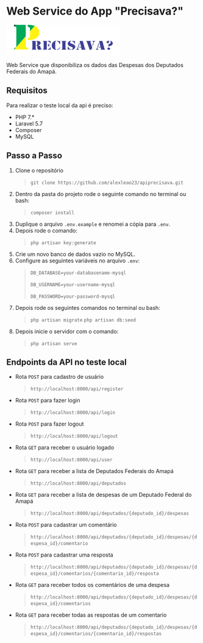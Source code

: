 # Web Service do App "Precisava?"

![Logo, Precisava?](/public/img/precisava.png)

Web Service que disponibiliza os dados das Despesas dos Deputados Federais do Amapá.

## Requisitos

Para realizar o teste local da api é preciso:

- PHP 7.*
- Laravel 5.7
- Composer
- MySQL

## Passo a Passo

1. Clone o repositório
    >`git clone https://github.com/alexleao23/apiprecisava.git`
2. Dentro da pasta do projeto rode o seguinte comando no terminal ou bash:
    >`composer install`
3. Duplique o arquivo `.env.example` e renomei a cópia para `.env`.
4. Depois rode o comando:
    >`php artisan key:generate`
5. Crie um novo banco de dados vazio no MySQL.
6. Configure as seguintes variáveis no arquivo `.env`:
    >`DB_DATABASE=your-databasename-mysql`
    >
    >`DB_USERNAME=your-username-mysql`
    >
    >`DB_PASSWORD=your-password-mysql`
7. Depois rode os seguintes comandos no terminal ou bash:
    >`php artisan migrate`
    >`php artisan db:seed`
8. Depois inicie o servidor com o comando:
    >`php artisan serve`

## Endpoints da API no teste local

- Rota `POST` para cadastro de usuário
    >`http://localhost:8000/api/register`
- Rota `POST` para fazer login
    >`http://localhost:8000/api/login`
- Rota `POST` para fazer logout
    >`http://localhost:8000/api/logout`
- Rota `GET` para receber o usuário logado
    >`http://localhost:8000/api/user`
- Rota `GET` para receber a lista de Deputados Federais do Amapá
    >`http://localhost:8000/api/deputados`
- Rota `GET` para receber a lista de despesas de um Deputado Federal do Amapá
    >`http://localhost:8000/api/deputados/{deputado_id}/despesas`
- Rota `POST` para cadastrar um comentário
    >`http://localhost:8000/api/deputados/{deputado_id}/despesas/{despesa_id}/comentario`
- Rota `POST` para cadastrar uma resposta
    >`http://localhost:8000/api/deputados/{deputado_id}/despesas/{despesa_id}/comentarios/{comentario_id}/resposta`
- Rota `GET` para receber todos os comentários de uma despesa
    >`http://localhost:8000/api/deputados/{deputado_id}/despesas/{despesa_id}/comentarios`
- Rota `GET` para receber todas as respostas de um comentario
    >`http://localhost:8000/api/deputados/{deputado_id}/despesas/{despesa_id}/comentarios/{comentario_id}/respostas`
